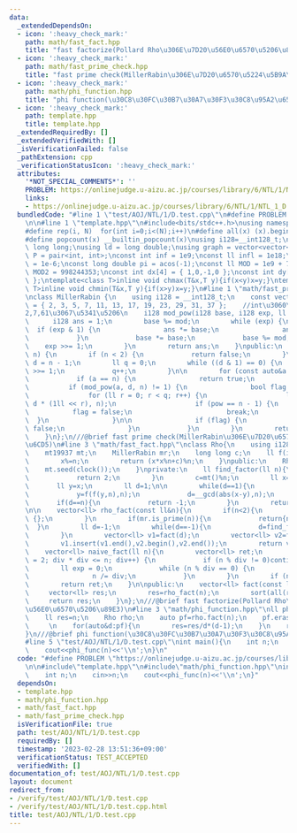 ```yaml
---
data:
  _extendedDependsOn:
  - icon: ':heavy_check_mark:'
    path: math/fast_fact.hpp
    title: "fast factorize(Pollard Rho\u306E\u7D20\u56E0\u6570\u5206\u89E3)"
  - icon: ':heavy_check_mark:'
    path: math/fast_prime_check.hpp
    title: "fast prime check(MillerRabin\u306E\u7D20\u6570\u5224\u5B9A\u6CD5)"
  - icon: ':heavy_check_mark:'
    path: math/phi_function.hpp
    title: "phi function(\u30C8\u30FC\u30B7\u30A7\u30F3\u30C8\u95A2\u6570)"
  - icon: ':heavy_check_mark:'
    path: template.hpp
    title: template.hpp
  _extendedRequiredBy: []
  _extendedVerifiedWith: []
  _isVerificationFailed: false
  _pathExtension: cpp
  _verificationStatusIcon: ':heavy_check_mark:'
  attributes:
    '*NOT_SPECIAL_COMMENTS*': ''
    PROBLEM: https://onlinejudge.u-aizu.ac.jp/courses/library/6/NTL/1/NTL_1_D
    links:
    - https://onlinejudge.u-aizu.ac.jp/courses/library/6/NTL/1/NTL_1_D
  bundledCode: "#line 1 \"test/AOJ/NTL/1/D.test.cpp\"\n#define PROBLEM \"https://onlinejudge.u-aizu.ac.jp/courses/library/6/NTL/1/NTL_1_D\"\
    \n\n#line 1 \"template.hpp\"\n#include<bits/stdc++.h>\nusing namespace std;\n\
    #define rep(i, N)  for(int i=0;i<(N);i++)\n#define all(x) (x).begin(),(x).end()\n\
    #define popcount(x) __builtin_popcount(x)\nusing i128=__int128_t;\nusing ll =\
    \ long long;\nusing ld = long double;\nusing graph = vector<vector<int>>;\nusing\
    \ P = pair<int, int>;\nconst int inf = 1e9;\nconst ll infl = 1e18;\nconst ld eps\
    \ = 1e-6;\nconst long double pi = acos(-1);\nconst ll MOD = 1e9 + 7;\nconst ll\
    \ MOD2 = 998244353;\nconst int dx[4] = { 1,0,-1,0 };\nconst int dy[4] = { 0,1,0,-1\
    \ };\ntemplate<class T>inline void chmax(T&x,T y){if(x<y)x=y;}\ntemplate<class\
    \ T>inline void chmin(T&x,T y){if(x>y)x=y;}\n#line 1 \"math/fast_prime_check.hpp\"\
    \nclass MillerRabin {\n    using i128 = __int128_t;\n    const vector<ll> bases\
    \ = { 2, 3, 5, 7, 11, 13, 17, 19, 23, 29, 31, 37 };    //int\u3060\u3068\u3001\
    2,7,61\u3067\u5341\u5206\n    i128 mod_pow(i128 base, i128 exp, ll mod) {\n  \
    \      i128 ans = 1;\n        base %= mod;\n        while (exp) {\n          \
    \  if (exp & 1) {\n                ans *= base;\n                ans %= mod;\n\
    \            }\n            base *= base;\n            base %= mod;\n        \
    \    exp >>= 1;\n        }\n        return ans;\n    }\npublic:\n    bool is_prime(ll\
    \ n) {\n        if (n < 2) {\n            return false;\n        }\n        ll\
    \ d = n - 1;\n        ll q = 0;\n        while ((d & 1) == 0) {\n            d\
    \ >>= 1;\n            q++;\n        }\n\n        for (const auto&a : bases) {\n\
    \            if (a == n) {\n                return true;\n            }\n\n  \
    \          if (mod_pow(a, d, n) != 1) {\n                bool flag = true;\n \
    \               for (ll r = 0; r < q; r++) {\n                    ll pow = mod_pow(a,\
    \ d * (1ll << r), n);\n                    if (pow == n - 1) {\n             \
    \           flag = false;\n                        break;\n                  \
    \  }\n                }\n\n                if (flag) {\n                    return\
    \ false;\n                }\n            }\n        }\n        return true;\n\
    \    }\n};\n///@brief fast prime check(MillerRabin\u306E\u7D20\u6570\u5224\u5B9A\
    \u6CD5)\n#line 3 \"math/fast_fact.hpp\"\nclass Rho{\n    using i128=__int128_t;\n\
    \    mt19937 mt;\n    MillerRabin mr;\n    long long c;\n    ll f(i128 x,ll n){\n\
    \        x%=n;\n        return (x*x%n+c)%n;\n    }\npublic:\n    Rho(){\n    \
    \    mt.seed(clock());\n    }\nprivate:\n    ll find_factor(ll n){\n        if(n==4){\n\
    \            return 2;\n        }\n        c=mt()%n;\n        ll x=mt()%n;\n \
    \       ll y=x;\n        ll d=1;\n\n        while(d==1){\n            x=f(x,n);\n\
    \            y=f(f(y,n),n);\n            d=__gcd(abs(x-y),n);\n        }\n\n \
    \       if(d==n){\n            return -1;\n        }\n        return d;\n    }\n\
    \n\n    vector<ll> rho_fact(const ll&n){\n        if(n<2){\n            return\
    \ {};\n        }\n        if(mr.is_prime(n)){\n            return{n};\n      \
    \  }\n        ll d=-1;\n        while(d==-1){\n            d=find_factor(n);\n\
    \        }\n        vector<ll> v1=fact(d);\n        vector<ll> v2=fact(n/d);\n\
    \        v1.insert(v1.end(),v2.begin(),v2.end());\n        return v1;\n    }\n\
    \    vector<ll> naive_fact(ll n){\n        vector<ll> ret;\n        for (ll div\
    \ = 2; div * div <= n; div++) {\n            if (n % div != 0)continue;\n    \
    \        ll exp = 0;\n            while (n % div == 0) {\n                ret.push_back(div);\n\
    \                n /= div;\n            }\n        }\n        if (n != 1)ret.push_back(n);\n\
    \        return ret;\n    }\n\npublic:\n    vector<ll> fact(const ll n){\n   \
    \     vector<ll> res;\n        res=rho_fact(n);\n        sort(all(res));\n   \
    \     return res;\n    }\n};\n///@brief fast factorize(Pollard Rho\u306E\u7D20\
    \u56E0\u6570\u5206\u89E3)\n#line 3 \"math/phi_function.hpp\"\nll phi_func(ll n){\n\
    \    ll res=n;\n    Rho rho;\n    auto pf=rho.fact(n);\n    pf.erase(unique(all(pf)),pf.end());\
    \     \n    for(auto&d:pf){\n        res=res/d*(d-1);\n    }\n    return res;\n\
    }\n///@brief phi function(\u30C8\u30FC\u30B7\u30A7\u30F3\u30C8\u95A2\u6570)\n\
    #line 5 \"test/AOJ/NTL/1/D.test.cpp\"\nint main(){\n    int n;\n    cin>>n;\n\
    \    cout<<phi_func(n)<<'\\n';\n}\n"
  code: "#define PROBLEM \"https://onlinejudge.u-aizu.ac.jp/courses/library/6/NTL/1/NTL_1_D\"\
    \n\n#include\"template.hpp\"\n#include\"math/phi_function.hpp\"\nint main(){\n\
    \    int n;\n    cin>>n;\n    cout<<phi_func(n)<<'\\n';\n}"
  dependsOn:
  - template.hpp
  - math/phi_function.hpp
  - math/fast_fact.hpp
  - math/fast_prime_check.hpp
  isVerificationFile: true
  path: test/AOJ/NTL/1/D.test.cpp
  requiredBy: []
  timestamp: '2023-02-28 13:51:36+09:00'
  verificationStatus: TEST_ACCEPTED
  verifiedWith: []
documentation_of: test/AOJ/NTL/1/D.test.cpp
layout: document
redirect_from:
- /verify/test/AOJ/NTL/1/D.test.cpp
- /verify/test/AOJ/NTL/1/D.test.cpp.html
title: test/AOJ/NTL/1/D.test.cpp
---
```

